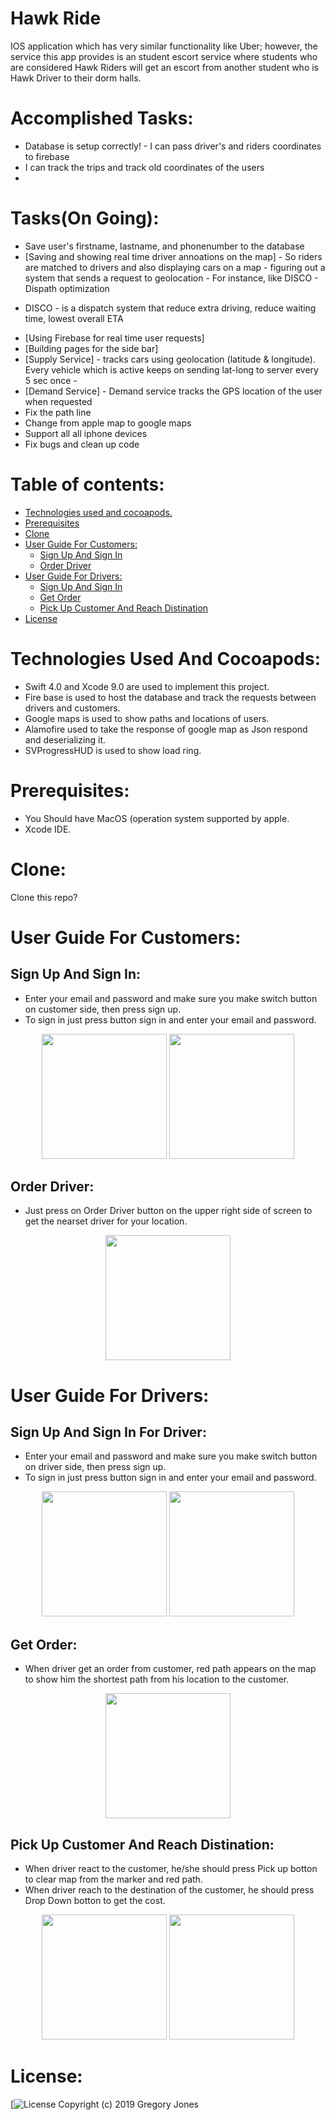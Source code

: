 # Hawk Ride
IOS application which has very similar functionality like Uber; however, the service this app provides is an student escort service where students who are considered Hawk Riders will get an escort from another student who is Hawk Driver to their dorm halls.

Accomplished Tasks:
=================
<!--ts-->
* Database is setup correctly! - I can pass driver's and riders coordinates to firebase
*  I can track the trips and track old coordinates of the users
* 

Tasks(On Going):
=================
<!--ts-->
* Save user's firstname, lastname, and phonenumber to the database
* [Saving and showing real time driver annoations on the map] - So riders are matched to drivers and also displaying cars on a map - figuring out a system that sends a request to geolocation - For instance, like DISCO - Dispath optimization
 - DISCO - is a dispatch system that reduce extra driving, reduce waiting time, lowest overall ETA
* [Using Firebase for real time user requests]
* [Building pages for the side bar]
*  [Supply Service] - tracks cars using geolocation (latitude & longitude). Every vehicle which is active keeps on sending lat-long to server every 5 sec once -
* [Demand Service]   - Demand service tracks the GPS location of the user when requested
* Fix the path line
* Change from apple map to google maps
* Support all all iphone devices
* Fix bugs and clean up code


Table of contents:
=================

<!--ts-->
   * [Technologies used and cocoapods.](#technologies-used-and-cocoapods)
   * [Prerequisites](#prerequisites)
   * [Clone](#clone)
   * [User Guide For Customers:](#user-guide-for-customers)
      * [Sign Up And Sign In](#sign-up-and-sign-in)
      * [Order Driver](#order-driver)		       
   * [User Guide For Drivers:](#user-guide-for-drivers)		   
      * [Sign Up And Sign In](#sign-up-and-sign-in-for-driver)		    
      * [Get Order](#get-order)		      
      * [Pick Up Customer And Reach Distination](#pick-up-customer-and-reach-distination)		
   * [License](#license)
<!--te-->

Technologies Used And Cocoapods:
===========

  - Swift 4.0 and Xcode 9.0 are used to implement this project.
  - Fire base is used to host the database and track the requests between drivers and customers.
  - Google maps is used to show paths and locations of users.
  - Alamofire used to take the response of google map as Json respond and deserializing it.
  - SVProgressHUD is used to show load ring.

Prerequisites:
=============

  - You Should have MacOS (operation system supported by apple.
  - Xcode IDE.

Clone:
=====
  Clone this repo?

User Guide For Customers:
=======================

  Sign Up And Sign In:		
  -------------------

  - Enter your email and password and make sure you make switch button on customer side, then press sign up.
  - To sign in just press button sign in and enter your email and password.
  <p align="center">
  <img src="images/signupcustomer.png" width = "200">
    <img src="images/signincustomer.png" width = "200">
  </p>

  Order Driver:
  -------------

  - Just press on Order Driver button on the upper right side of screen to get the nearset driver for your location.

  <p align="center">
  <img src="images/order.png" width = "200">  </p>

User Guide For Drivers:
=======================

  Sign Up And Sign In For Driver:		
  ------------------------------

  - Enter your email and password and make sure you make switch button on driver side, then press sign up.
  - To sign in just press button sign in and enter your email and password.
  <p align="center">
  <img src="" width = "200">
    <img src="" width = "200">
  </p>

  Get Order:
  ---------
  - When driver get an order from customer, red path appears on the map to show him the shortest path from his location to the       customer.

   <p align="center">
  <img src="" width = "200">  </p>


  Pick Up Customer And Reach Distination:		
  ---------------------------------------

- When driver react to the customer, he/she should press Pick up botton to clear map from the marker and red path.
- When driver reach to the destination of the customer, he should press Drop Down botton to get the cost.

<p align="center">
  <img src="" width = "200">
    <img src="g" width = "200">
  </p>



License:
========

[![License](http:)
Copyright (c) 2019 Gregory Jones
